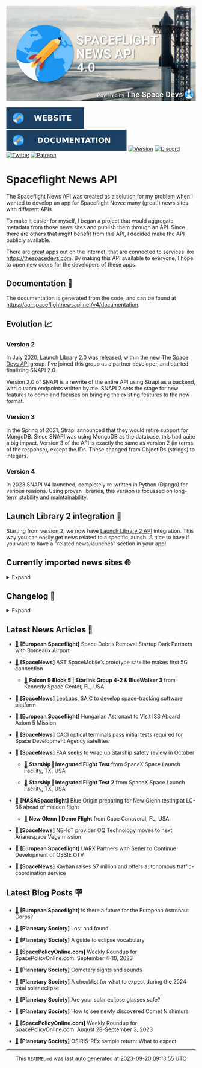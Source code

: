 ![Cover](https://raw.githubusercontent.com/TheSpaceDevs/spaceflightnewsapi/main/.github/profile/assets/snapi_poster.png)

[![Website](https://raw.githubusercontent.com/TheSpaceDevs/spaceflightnewsapi/main/.github/profile/assets/badge_snapi_website.svg)](https://spaceflightnewsapi.net/)
[![Documentation](https://raw.githubusercontent.com/TheSpaceDevs/spaceflightnewsapi/main/.github/profile/assets/badge_snapi_doc.svg)](https://api.spaceflightnewsapi.net/v4/docs)
[![Version](https://img.shields.io/github/v/release/TheSpaceDevs/spaceflightnewsapi?style=for-the-badge)](https://github.com/TheSpaceDevs/spaceflightnewsapi/releases/tag/v4.0.4)
[![Discord](https://img.shields.io/badge/Discord-%237289DA.svg?style=for-the-badge&logo=discord&logoColor=white)](https://discord.gg/p7ntkNA)
[![Twitter](https://img.shields.io/badge/Twitter-%231DA1F2.svg?style=for-the-badge&logo=Twitter&logoColor=white)](https://twitter.com/the_snapi)
[![Patreon](https://img.shields.io/badge/Patreon-F96854?style=for-the-badge&logo=patreon&logoColor=white)](https://www.patreon.com/TheSpaceDevs)

# Spaceflight News API

The Spaceflight News API was created as a solution for my problem when I wanted to develop an app for Spaceflight News: many (great!) news sites with different APIs.

To make it easier for myself, I began a project that would aggregate metadata from those news sites and publish them through an API. Since there are others that might benefit from this API, I decided make the API publicly available.

There are great apps out on the internet, that are connected to services like <https://thespacedevs.com>. By making this API available to everyone, I hope to open new doors for the developers of these apps.

## Documentation 📖

The documentation is generated from the code, and can be found at <https://api.spaceflightnewsapi.net/v4/documentation>.

## Evolution 📈

### Version 2

In July 2020, Launch Library 2.0 was released, within the new <a href="https://thespacedevs.com">The Space Devs API</a> group. I've joined this group as a partner developer, and started finalizing SNAPI 2.0.

Version 2.0 of SNAPI is a rewrite of the entire API using Strapi as a backend, with custom endpoints written by me.
SNAPI 2 sets the stage for new features to come and focuses on bringing the existing features to the new format.

### Version 3

In the Spring of 2021, Strapi announced that they would retire support for MongoDB. Since SNAPI was using MongoDB as the database, this had quite a big impact.
Version 3 of the API is exactly the same as version 2 (in terms of the response), except the IDs. These changed from ObjectIDs (strings) to integers.

### Version 4
In 2023 SNAPI V4 launched, completely re-written in Python (Django) for various reasons.
Using proven libraries, this version is focussed on long-term stability and maintainability.

## Launch Library 2 integration 🚀

Starting from version 2, we now have <a href="https://thespacedevs.com/llapi">Launch Library 2 API</a> integration. This way you can easily get news related to a specific launch.
A nice to have if you want to have a "related news/launches" section in your app!

## Currently imported news sites 🌐

<details>
<summary>Expand</summary>

- AmericaSpace
- Arstechnica
- Blue Origin
- CNBC
- ESA
- ElonX
- Euronews
- European Spaceflight
- Jet Propulsion Laboratory
- NASA
- NASASpaceflight
- National Geographic
- National Space Society
- Phys
- Planetary Society
- Reuters
- Space.com
- SpaceFlight Insider
- SpaceNews
- SpacePolicyOnline.com
- SpaceX
- Spaceflight Now
- SyFy
- TechCrunch
- Teslarati
- The Drive
- The Japan Times
- The Launch Pad
- The National
- The New York Times
- The Space Devs
- The Space Review
- The Verge
- The Wall Street Journal
- United Launch Alliance
- Virgin Galactic


</details>

## Changelog 📝
<details>
<summary>Expand</summary>

# V4.0.0

- Rewritten in Python and Django.

# V3.4.0

- Package updates
- Sentry fixes

# V3.0.0

- Package updates

### V3.2.0

- Various Sentry issues fixed

### V3.1.0

- Strapi updates
- Sentry updates
- Admin interface updates

### V3.0.0

- Switch to use Postgres as database

### V2.3.0

- The lost "article per (LL2) event" endpoint is back
- Changed the G4L logo on the site
- Added Sentry again, via the new Strapi plugin
- Changed from amqplib to amqp-connection-manager
- Updated to Strapi 3.5.3

### v2.2.0

- Dependency updates
- Code cleanup
- Admin side of things

### v2.1.0

- Backend changes on how new content is processed
- Package updates

### v2.0.0

- Complete rewrite of the app, focusing on existing features

</details>



## Latest News Articles 📰
- <a href="https://europeanspaceflight.com/space-debris-removal-startup-dark-partners-with-bordeaux-airport/" >🔗</a> **[European Spaceflight]** Space Debris Removal Startup Dark Partners with Bordeaux Airport


- <a href="https://spacenews.com/ast-spacemobiles-prototype-satellite-makes-first-5g-connection/" >🔗</a> **[SpaceNews]** AST SpaceMobile’s prototype satellite makes first 5G connection


  - <a href="https://go4liftoff.com/launch/id/992823ad-f843-4a4a-beca-882b8ce8773a" >🚀</a> **Falcon 9 Block 5 | Starlink Group 4-2 & BlueWalker 3** from Kennedy Space Center, FL, USA



- <a href="https://spacenews.com/leolabs-saic-to-develop-space-tracking-software-platform/" >🔗</a> **[SpaceNews]** LeoLabs, SAIC to develop space-tracking software platform


- <a href="https://europeanspaceflight.com/hungarian-astronaut-to-visit-iss-aboard-axiom-5-mission/" >🔗</a> **[European Spaceflight]** Hungarian Astronaut to Visit ISS Aboard Axiom 5 Mission


- <a href="https://spacenews.com/caci-optical-terminals-pass-initial-tests-required-for-space-development-agency-satellites/" >🔗</a> **[SpaceNews]** CACI optical terminals pass initial tests required for Space Development Agency satellites


- <a href="https://spacenews.com/faa-seeks-to-wrap-up-starship-safety-review-in-october/" >🔗</a> **[SpaceNews]** FAA seeks to wrap up Starship safety review in October


  - <a href="https://go4liftoff.com/launch/id/e32d375f-0d6e-4e54-b4f2-2b49db657fca" >🚀</a> **Starship | Integrated Flight Test** from SpaceX Space Launch Facility, TX, USA

  - <a href="https://go4liftoff.com/launch/id/04b91bb8-38a7-4868-b025-4bbe05d1fbfe" >🚀</a> **Starship | Integrated Flight Test 2** from SpaceX Space Launch Facility, TX, USA



- <a href="https://www.nasaspaceflight.com/2023/09/blue-update-091923/" >🔗</a> **[NASASpaceflight]** Blue Origin preparing for New Glenn testing at LC-36 ahead of maiden flight


  - <a href="https://go4liftoff.com/launch/id/72873838-1773-4542-9faf-4e8c52c45f18" >🚀</a> **New Glenn | Demo Flight** from Cape Canaveral, FL, USA



- <a href="https://spacenews.com/nb-iot-provider-oq-technology-moves-to-next-arianespace-vega-mission/" >🔗</a> **[SpaceNews]** NB-IoT provider OQ Technology moves to next Arianespace Vega mission


- <a href="https://europeanspaceflight.com/uarx-partners-with-sener-to-continue-development-of-ossie-otv/" >🔗</a> **[European Spaceflight]** UARX Partners with Sener to Continue Development of OSSIE OTV


- <a href="https://spacenews.com/kayhan-raises-7-million-and-offers-autonomous-traffic-coordination-service/" >🔗</a> **[SpaceNews]** Kayhan raises $7 million and offers autonomous traffic-coordination service




## Latest Blog Posts 🪧

- <a href="https://europeanspaceflight.substack.com/p/is-there-a-future-for-the-european" >🔗</a> **[European Spaceflight]** Is there a future for the European Astronaut Corps?


- <a href="https://www.planetary.org/the-downlink/lost-and-found" >🔗</a> **[Planetary Society]** Lost and found


- <a href="https://www.planetary.org/articles/guide-to-eclipse-vocabulary" >🔗</a> **[Planetary Society]** A guide to eclipse vocabulary


- <a href="https://spacepolicyonline.com/news/weekly-roundup-for-spacepolicyonline-com-september-4-10-2023/" >🔗</a> **[SpacePolicyOnline.com]** Weekly Roundup for SpacePolicyOnline.com: September 4-10, 2023


- <a href="https://www.planetary.org/the-downlink/cometary-sights-and-sounds" >🔗</a> **[Planetary Society]** Cometary sights and sounds


- <a href="https://www.planetary.org/articles/eclipse-2024-checklist" >🔗</a> **[Planetary Society]** A checklist for what to expect during the 2024 total solar eclipse


- <a href="https://www.planetary.org/articles/are-your-solar-eclipse-glasses-safe" >🔗</a> **[Planetary Society]** Are your solar eclipse glasses safe?


- <a href="https://www.planetary.org/articles/how-to-see-newly-discovered-comet-nishimura" >🔗</a> **[Planetary Society]** How to see newly discovered Comet Nishimura


- <a href="https://spacepolicyonline.com/news/weekly-roundup-for-spacepolicyonline-com-august-28-september-3-2023/" >🔗</a> **[SpacePolicyOnline.com]** Weekly Roundup for SpacePolicyOnline.com: August 28-September 3, 2023


- <a href="https://www.planetary.org/articles/osiris-rex-sample-return-what-to-expect" >🔗</a> **[Planetary Society]** OSIRIS-REx sample return: What to expect




<hr>
  <div align="center">
  This <code>README.md</code> was last auto generated at <a href="https://www.timeanddate.com/worldclock/fixedtime.html?iso=20230920T091355">2023-09-20 09:13:55 UTC</a>
  <br>
</div>